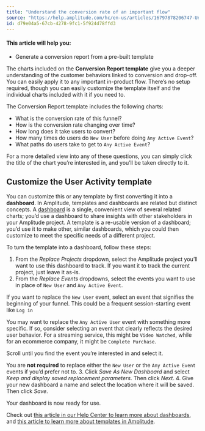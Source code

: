 ```yaml
---
title: "Understand the conversion rate of an important flow"
source: "https://help.amplitude.com/hc/en-us/articles/16797878206747-Understand-the-conversion-rate-of-an-important-flow"
id: d79e04a5-67cb-4278-9fc1-5f924d78ffd3
---
```


#### This article will help you:

* Generate a conversion report from a pre-built template

The charts included on the **Conversion Report template** give you a deeper understanding of the customer behaviors linked to conversion and drop-off. You can easily apply it to any important in-product flow. There’s no setup required, though you can easily customize the template itself and the individual charts included with it if you need to.

The Conversion Report template includes the following charts:

* What is the conversion rate of this funnel?
* How is the conversion rate changing over time?
* How long does it take users to convert?
* How many times do users do `New User` before doing `Any Active Event`?
* What paths do users take to get to `Any Active Event`?

For a more detailed view into any of these questions, you can simply click the title of the chart you’re interested in, and you’ll be taken directly to it.

## Customize the User Activity template

You can customize this or any template by first converting it into a **dashboard**. In Amplitude, templates and dashboards are related but distinct concepts. A [dashboard](/analytics/dashboard-create) is a single, convenient view of several related charts; you’d use a dashboard to share insights with other stakeholders in your Amplitude project. A template is a re-usable version of a dashboard; you’d use it to make other, similar dashboards, which you could then customize to meet the specific needs of a different project.

To turn the template into a dashboard, follow these steps:

1. From the *Replace Projects* dropdown, select the Amplitude project you’ll want to use this dashboard to track. If you want it to track the current project, just leave it as-is.
2. From the *Replace Events* dropdowns, select the events you want to use in place of `New User` and `Any Active Event`.  
  
If you want to replace the `New User` event, select an event that signifies the beginning of your funnel. This could be a frequent session-starting event like `Log in`  
  
You may want to replace the `Any Active User` event with something more specific. If so, consider selecting an event that clearly reflects the desired user behavior. For a streaming service, this might be `Video Watched`, while for an ecommerce company, it might be `Complete Purchase`.  
  
Scroll until you find the event you’re interested in and select it.  
  
You are **not required** to replace either the `New User` or the `Any Active Event` events if you’d prefer not to.
3. Click *Save As New Dashboard* and select *Keep and display saved replacement parameters*. Then click *Next*.
4. Give your new dashboard a name and select the location where it will be saved. Then click *Save*.

Your dashboard is now ready for use.

Check out [this article in our Help Center to learn more about dashboards](/analytics/dashboard-create), and [this article to learn more about templates in Amplitude](/analytics/templates).
